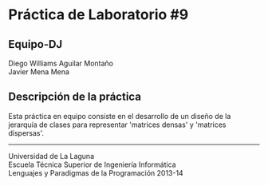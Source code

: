 Práctica de Laboratorio #9 
==========================


Equipo-DJ 
---------
Diego Williams Aguilar Montaño   
Javier Mena Mena

Descripción de la práctica
--------------------------
Esta práctica en equipo consiste en el desarrollo de un diseño de la jerarquía de clases para representar 'matrices densas' y 'matrices dispersas'.



---

Universidad de La Laguna  
Escuela Técnica Superior de Ingeniería Informática  
Lenguajes y Paradigmas de la Programación 2013-14
